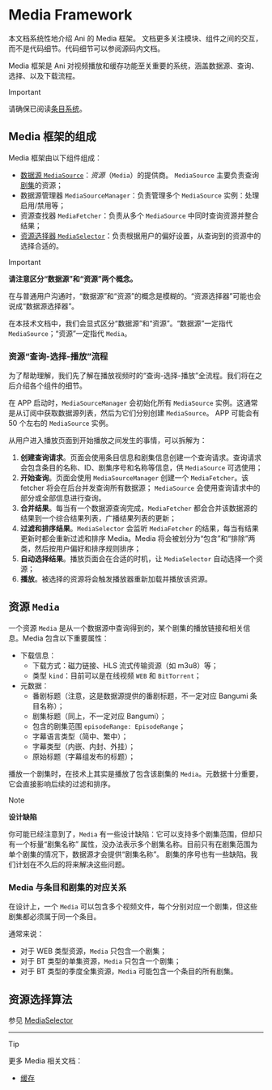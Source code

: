 # Media Framework

本文档系统性地介绍 Ani 的 Media 框架。
文档更多关注模块、组件之间的交互，而不是代码细节。代码细节可以参阅源码内文档。

Media 框架是 Ani 对视频播放和缓存功能至关重要的系统，涵盖数据源、查询、选择、以及下载流程。

> [!IMPORTANT]
> 请确保已阅读[条目系统](subjects.md)。

Media 框架的组成
--------------

Media 框架由以下组件组成：

- [数据源 `MediaSource`](media/media-source.md)：*资源*（`Media`）的提供商。
  `MediaSource` 主要负责查询[剧集](subjects.md#剧集)的资源；
- 数据源管理器 `MediaSourceManager`：负责管理多个 `MediaSource` 实例：处理启用/禁用等；
- 资源查找器 `MediaFetcher`：负责从多个 `MediaSource` 中同时查询资源并整合结果；
- [资源选择器 `MediaSelector`](media/media-selector.md)：负责根据用户的偏好设置，从查询到的资源中的选择合适的。

> [!IMPORTANT]
> **请注意区分“数据源”和“资源”两个概念。**
>
> 在与普通用户沟通时，“数据源”和“资源”的概念是模糊的。“资源选择器”可能也会说成“数据源选择器”。
>
> 在本技术文档中，我们会显式区分“数据源”和“资源”。“数据源”一定指代 `MediaSource`；“资源”一定指代
`Media`。

### 资源“查询-选择-播放”流程

为了帮助理解，我们先了解在播放视频时的“查询-选择-播放”全流程。我们将在之后介绍各个组件的细节。

在 APP 启动时，`MediaSourceManager` 会初始化所有 `MediaSource` 实例。这通常是从订阅中获取数据源列表，然后为它们分别创建
`MediaSource`。
APP 可能会有 50 个左右的 `MediaSource` 实例。

从用户进入播放页面到开始播放之间发生的事情，可以拆解为：

1. **创建查询请求**。页面会使用条目信息和剧集信息创建一个查询请求。查询请求会包含条目的名称、ID、剧集序号和名称等信息，供
   `MediaSource` 可选使用；
2. **开始查询**。页面会使用 `MediaSourceManager` 创建一个 `MediaFetcher`。该 fetcher 将会在后台并发查询所有数据源；
   `MediaSource` 会使用查询请求中的部分或全部信息进行查询。
3. **合并结果**。每当有一个数据源查询完成，`MediaFetcher` 都会合并该数据源的结果到一个综合结果列表，广播结果列表的更新；
4. **过滤和排序结果**。`MediaSelector` 会监听 `MediaFetcher` 的结果，每当有结果更新时都会重新过滤和排序
   Media。Media 将会被划分为“包含”和“排除”两类，然后按用户偏好和排序规则排序；
5. **自动选择结果**。播放页面会在合适的时机，让 `MediaSelector` 自动选择一个资源；
6. **播放**。被选择的资源将会触发播放器重新加载并播放该资源。

资源 `Media`
-----------

一个资源 `Media` 是从一个数据源中查询得到的，某个剧集的播放链接和相关信息。Media 包含以下重要属性：

- 下载信息：
    - 下载方式：磁力链接、HLS 流式传输资源（如 m3u8）等；
    - 类型 `kind`：目前可以是在线视频 `WEB` 和 `BitTorrent`；
- 元数据：
    - 番剧标题（注意，这是数据源提供的番剧标题，不一定对应 Bangumi 条目名称）；
    - 剧集标题（同上，不一定对应 Bangumi）；
    - 包含的剧集范围 `episodeRange: EpisodeRange`；
    - 字幕语言类型（简中、繁中）；
    - 字幕类型（内嵌、内封、外挂）；
    - 原始标题（字幕组发布的标题）；

播放一个剧集时，在技术上其实是播放了包含该剧集的 `Media`。元数据十分重要，它会直接影响后续的过滤和排序。

> [!NOTE]
> **设计缺陷**
>
> 你可能已经注意到了，`Media` 有一些设计缺陷：它可以支持多个剧集范围，但却只有一个标量“剧集名称”
> 属性，没办法表示多个剧集名称。目前只有在剧集范围为单个剧集的情况下，数据源才会提供“剧集名称”。
> 剧集的序号也有一些缺陷。我们计划在不久后的将来解决这些问题。

### Media 与条目和剧集的对应关系

在设计上，一个 `Media` 可以包含多个视频文件，每个分别对应一个剧集，但这些剧集都必须属于同一个条目。

通常来说：

- 对于 WEB 类型资源，`Media` 只包含一个剧集；
- 对于 BT 类型的单集资源，`Media` 只包含一个剧集；
- 对于 BT 类型的季度全集资源，`Media` 可能包含一个条目的所有剧集。

资源选择算法
----------

参见 [MediaSelector](media/media-selector.md)

----

> [!TIP]
>
> 更多 Media 相关文档：
> - [缓存](media/media-cache.md)


[无职转生]: https://bangumi.tv/subject/277554

[Media]: ../../../datasource/api/src/commonMain/kotlin/Media.kt

[MediaSource]: ../../../datasource/api/src/commonMain/kotlin/source/MediaSource.kt
